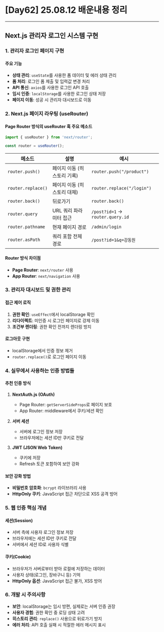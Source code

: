 # [Day62] 25.08.12 배운내용 정리

---

## Next.js 관리자 로그인 시스템 구현

### 1. 관리자 로그인 페이지 구현

#### 주요 기능

- **상태 관리**: `useState`를 사용한 폼 데이터 및 에러 상태 관리
- **폼 처리**: 로그인 폼 제출 및 입력값 변경 처리
- **API 통신**: `axios`를 사용한 로그인 API 호출
- **임시 인증**: `localStorage`를 사용한 로그인 상태 저장
- **페이지 이동**: 성공 시 관리자 대시보드로 이동

### 2. Next.js 페이지 라우팅 (useRouter)

#### Page Router 방식의 useRouter 훅 주요 메소드

```javascript
import { useRouter } from 'next/router';

const router = useRouter();
```

| 메소드             | 설명                        | 예시                             |
| ------------------ | --------------------------- | -------------------------------- |
| `router.push()`    | 페이지 이동 (히스토리 기록) | `router.push("/product")`        |
| `router.replace()` | 페이지 이동 (히스토리 대체) | `router.replace("/login")`       |
| `router.back()`    | 뒤로가기                    | `router.back()`                  |
| `router.query`     | URL 쿼리 파라미터 접근      | `/post?id=1` → `router.query.id` |
| `router.pathname`  | 현재 페이지 경로            | `/admin/login`                   |
| `router.asPath`    | 쿼리 포함 전체 경로         | `/post?id=1&q=강동원`            |

#### Router 방식 차이점

- **Page Router**: `next/router` 사용
- **App Router**: `next/navigation` 사용

### 3. 관리자 대시보드 및 권한 관리

#### 접근 제어 로직

1. **권한 확인**: `useEffect`에서 localStorage 확인
2. **리다이렉트**: 미인증 시 로그인 페이지로 강제 이동
3. **조건부 렌더링**: 권한 확인 전까지 렌더링 방지

#### 로그아웃 구현

- localStorage에서 인증 정보 제거
- `router.replace()`로 로그인 페이지 이동

### 4. 실무에서 사용하는 인증 방법들

#### 추천 인증 방식

1. **NextAuth.js (OAuth)**
   - Page Router: `getServerSideProps`로 페이지 보호
   - App Router: middleware에서 쿠키/세션 확인
2. **서버 세션**

   - 서버에 로그인 정보 저장
   - 브라우저에는 세션 ID만 쿠키로 전달

3. **JWT (JSON Web Token)**
   - 쿠키에 저장
   - Refresh 토큰 포함하여 보안 강화

#### 보안 강화 방법

- **비밀번호 암호화**: `bcrypt` 라이브러리 사용
- **HttpOnly 쿠키**: JavaScript 접근 차단으로 XSS 공격 방어

### 5. 웹 인증 핵심 개념

#### 세션(Session)

- 서버 측에 사용자 로그인 정보 저장
- 브라우저에는 세션 ID만 쿠키로 전달
- 서버에서 세션 ID로 사용자 식별

#### 쿠키(Cookie)

- 브라우저가 서버로부터 받아 로컬에 저장하는 데이터
- 사용자 상태(로그인, 장바구니 등) 기억
- **HttpOnly 옵션**: JavaScript 접근 불가, XSS 방어

### 6. 개발 시 주의사항

- **보안**: localStorage는 임시 방편, 실제로는 서버 인증 권장
- **사용자 경험**: 권한 확인 중 로딩 상태 고려
- **히스토리 관리**: `replace()` 사용으로 뒤로가기 방지
- **에러 처리**: API 호출 실패 시 적절한 에러 메시지 표시
